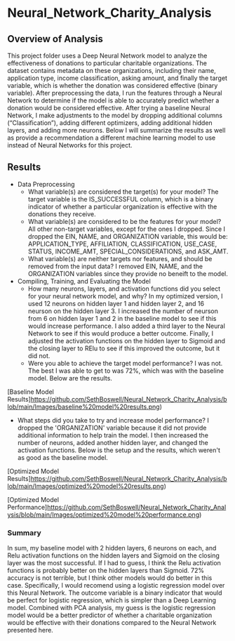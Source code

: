# Neural_Network_Charity_Analysis

## Overview of Analysis
This project folder uses a Deep Neural Network model to analyze the effectiveness of donations to particular charitable organizations. The dataset contains metadata on these organizations, including their name, application type, income classification, asking amount, and finally the target variable, which is whether the donation was considered effective (binary variable). After preprocessing the data, I run the features through a Neural Network to determine if the model is able to accurately predict whether a donation would be considered effective. After trying a baseline Neural Network, I make adjustments to the model by dropping additional columns (“Classification”), adding different optimizers, adding additional hidden layers, and adding more neurons. Below I will summarize the results as well as provide a recommendation a different machine learning model to use instead of Neural Networks for this project.

## Results

* Data Preprocessing
  * What variable(s) are considered the target(s) for your model? The target variable is the IS_SUCCESSFUL column, which is a binary indicator of whether a particular organization is effective with the donations they receive. 
   * What variable(s) are considered to be the features for your model? All other non-target variables, except for the ones I dropped. Since I dropped the EIN, NAME, and ORGANIZATION variable, this would be: APPLICATION_TYPE, AFFILIATION,	CLASSIFICATION,	USE_CASE,	STATUS,	INCOME_AMT,	SPECIAL_CONSIDERATIONS,	and ASK_AMT.
   * What variable(s) are neither targets nor features, and should be removed from the input data? I removed EIN, NAME, and the ORGANIZATION variables since they provide no beneift to the model. 
* Compiling, Training, and Evaluating the Model
   * How many neurons, layers, and activation functions did you select for your neural network model, and why? In my optimized version, I used 12 neurons on hidden layer 1 and hidden layer 2, and 16 neurson on the hidden layer 3. I increased the number of neurson from 6 on hidden layer 1 and 2 in the baseline model to see if this would increase performance. I also added a third layer to the Neural Network to see if this would produce a better outcome. Finally, I adjusted the activation functions on the hidden layer to Sigmoid and the closing layer to RElu to see if this improved the outcome, but it did not. 
   * Were you able to achieve the target model performance? I was not. The best I was able to get to was 72%, which was with the baseline model. Below are the results.

[Baseline Model Results]https://github.com/SethBoswell/Neural_Network_Charity_Analysis/blob/main/Images/baseline%20model%20results.png)

   * What steps did you take to try and increase model performance? I dropped the 'ORGANIZATION' variable because it did not provide additional information to help train the model. I then increased the number of neurons, added another hidden layer, and changed the activation functions. Below is the setup and the results, which weren't as good as the baseline model.

[Optimized Model Results]https://github.com/SethBoswell/Neural_Network_Charity_Analysis/blob/main/Images/optimized%20model%20results.png)

[Optimized Model Performance]https://github.com/SethBoswell/Neural_Network_Charity_Analysis/blob/main/Images/optimized%20model%20performance.png)

### Summary
In sum, my baseline model with 2 hidden layers, 6 neurons on each, and Relu activation functions on the hidden layers and Sigmoid on the closing layer was the most successful. If I had to guess, I think the Relu activation functions is probably better on the hidden layers than Sigmoid. 72% accuracy is not terrible, but I think other models would do better in this case.
Specifically, I would recomend using a logistic regression model over this Neural Network. The outcome variable is a binary indicator that would be perfect for logistic regression, which is simpler than a Deep Learning model. Combined with PCA analysis, my guess is the logistic regression model would be a better predictor of whether a charitable organization would be effective with their donations compared to the Neural Network presented here. 

   
